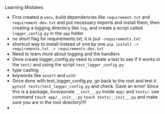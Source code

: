 Learning Mistakes

- First created a `venv`, build dependencies like `requirement.txt` and `requirement-dev.txt` and put necessary imports and install them, then creating a logging directory like `log`, and create a script called `logger_config.py` in the `app` folder.
- no short flag for requirements.txt, it is jsut `-requirements.txt`
- shortcut way to install instead of one by one `pip install -r requirements.txt -r requirements-dev.txt`
- Need to learn more about logging and the handlers
- Once create logger_config.py need to create a test to see if it works in the `test/` and using the script `test_logger_config.py`
- type casting
- keywords like `assert` and `with`
- Once done with test_logger_config.py, go back to the root and test it `pytest tests/test_logger_config.py` and check. Gave an error! Since this is a package, incorporate `__init__.py` inside `app/` and `tests/`. use command 
`touch app/__init__.py`
`touch tests/__init__.py` and make sure you are in the root directory!!!!
- 